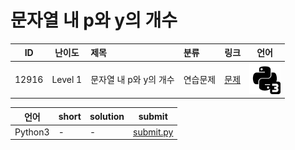 # 문자열 내 p와 y의 개수

| ID | 난이도 | 제목 | 분류 | 링크 | 언어 |
| -- | ---- | :-- | :-- | --- | --- |
| 12916 | Level 1 | 문자열 내 p와 y의 개수 | 연습문제 | [문제](https://programmers.co.kr/learn/courses/30/lessons/12916) | [![python3](/assets/python3.svg)](submit.py) |

| 언어 | short | solution | submit |
| --- | ----- | -------- | ------ |
| Python3 | - | - | [submit.py](submit.py) |
